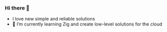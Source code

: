 ### Hi there 👋
- I love new simple and reliable solutions
- 🌱 I’m currently learning Zig and create low-level solutions for the cloud
